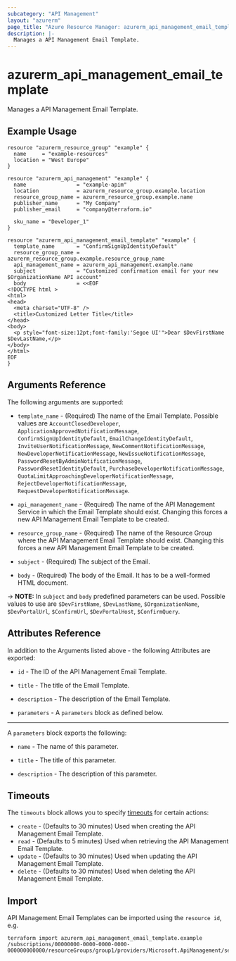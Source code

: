 ```yaml
---
subcategory: "API Management"
layout: "azurerm"
page_title: "Azure Resource Manager: azurerm_api_management_email_template"
description: |-
  Manages a API Management Email Template.
---
```


# azurerm_api_management_email_template

Manages a API Management Email Template.

## Example Usage

```hcl
resource "azurerm_resource_group" "example" {
  name     = "example-resources"
  location = "West Europe"
}

resource "azurerm_api_management" "example" {
  name                = "example-apim"
  location            = azurerm_resource_group.example.location
  resource_group_name = azurerm_resource_group.example.name
  publisher_name      = "My Company"
  publisher_email     = "company@terraform.io"

  sku_name = "Developer_1"
}

resource "azurerm_api_management_email_template" "example" {
  template_name       = "ConfirmSignUpIdentityDefault"
  resource_group_name = azurerm_resource_group.example.resource_group_name
  api_management_name = azurerm_api_management.example.name
  subject             = "Customized confirmation email for your new $OrganizationName API account"
  body                = <<EOF
<!DOCTYPE html >
<html>
<head>
  <meta charset="UTF-8" />
  <title>Customized Letter Title</title>
</head>
<body>
  <p style="font-size:12pt;font-family:'Segoe UI'">Dear $DevFirstName $DevLastName,</p>
</body>
</html>
EOF
}
```

## Arguments Reference

The following arguments are supported:

* `template_name` - (Required) The name of the Email Template. Possible values are `AccountClosedDeveloper`, `ApplicationApprovedNotificationMessage`, `ConfirmSignUpIdentityDefault`, `EmailChangeIdentityDefault`, `InviteUserNotificationMessage`, `NewCommentNotificationMessage`, `NewDeveloperNotificationMessage`, `NewIssueNotificationMessage`, `PasswordResetByAdminNotificationMessage`, `PasswordResetIdentityDefault`, `PurchaseDeveloperNotificationMessage`, `QuotaLimitApproachingDeveloperNotificationMessage`, `RejectDeveloperNotificationMessage`, `RequestDeveloperNotificationMessage`.
  
* `api_management_name` - (Required) The name of the API Management Service in which the Email Template should exist. Changing this forces a new API Management Email Template to be created.

* `resource_group_name` - (Required) The name of the Resource Group where the API Management Email Template should exist. Changing this forces a new API Management Email Template to be created.

* `subject` - (Required) The subject of the Email.

* `body` - (Required) The body of the Email. It has to be a well-formed HTML document.

-> **NOTE:** In `subject` and `body` predefined parameters can be used. Possible values to use are `$DevFirstName`, `$DevLastName`, `$OrganizationName`, `$DevPortalUrl`, `$ConfirmUrl`, `$DevPortalHost`, `$ConfirmQuery`.

## Attributes Reference

In addition to the Arguments listed above - the following Attributes are exported: 

* `id` - The ID of the API Management Email Template.

* `title` - The title of the Email Template.
  
* `description` - The description of the Email Template.

* `parameters` - A `parameters` block as defined below.

---

A `parameters` block exports the following:

* `name` - The name of this parameter.

* `title` - The title of this parameter.

* `description` - The description of this parameter.

## Timeouts

The `timeouts` block allows you to specify [timeouts](https://www.terraform.io/docs/configuration/resources.html#timeouts) for certain actions:

* `create` - (Defaults to 30 minutes) Used when creating the API Management Email Template.
* `read` - (Defaults to 5 minutes) Used when retrieving the API Management Email Template.
* `update` - (Defaults to 30 minutes) Used when updating the API Management Email Template.
* `delete` - (Defaults to 30 minutes) Used when deleting the API Management Email Template.

## Import

API Management Email Templates can be imported using the `resource id`, e.g.

```shell
terraform import azurerm_api_management_email_template.example /subscriptions/00000000-0000-0000-0000-000000000000/resourceGroups/group1/providers/Microsoft.ApiManagement/service/instance1/templates/template1
```
